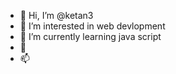 - 👋 Hi, I’m @ketan3 
- 👀 I’m interested in web devlopment
- 🌱 I’m currently learning java script 
- 💞️ 
- 📫 

<!---
ketan3/ketan3 is a ✨ special ✨ repository because its `README.md` (this file) appears on your GitHub profile.
You can click the Preview link to take a look at your changes.
--->
